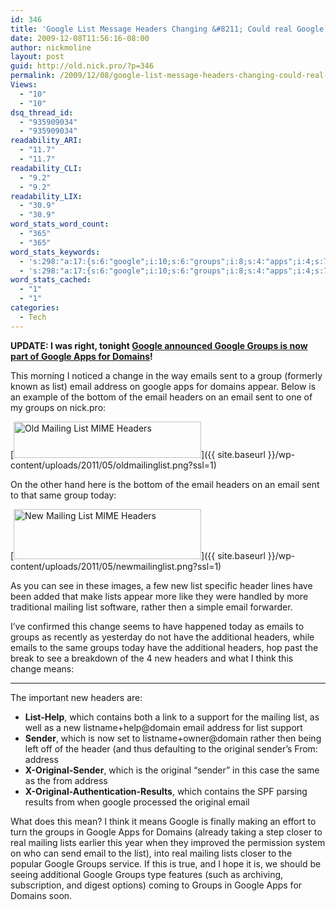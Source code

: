 ```yaml
---
id: 346
title: 'Google List Message Headers Changing &#8211; Could real Google Groups for Domains be on the way?'
date: 2009-12-08T11:56:16-08:00
author: nickmoline
layout: post
guid: http://old.nick.pro/?p=346
permalink: /2009/12/08/google-list-message-headers-changing-could-real-google-groups-for-domains-be-on-way/
Views:
  - "10"
  - "10"
dsq_thread_id:
  - "935909034"
  - "935909034"
readability_ARI:
  - "11.7"
  - "11.7"
readability_CLI:
  - "9.2"
  - "9.2"
readability_LIX:
  - "30.9"
  - "30.9"
word_stats_word_count:
  - "365"
  - "365"
word_stats_keywords:
  - 's:298:"a:17:{s:6:"google";i:10;s:6:"groups";i:8;s:4:"apps";i:4;s:7:"domains";i:4;s:6:"change";i:3;s:6:"emails";i:3;s:4:"sent";i:3;s:4:"list";i:7;s:5:"email";i:9;s:7:"address";i:4;s:7:"headers";i:6;s:4:"same";i:3;s:5:"lists";i:3;s:7:"mailing";i:4;s:10:"additional";i:3;s:6:"sender";i:3;s:8:"original";i:5;}";'
  - 's:298:"a:17:{s:6:"google";i:10;s:6:"groups";i:8;s:4:"apps";i:4;s:7:"domains";i:4;s:6:"change";i:3;s:6:"emails";i:3;s:4:"sent";i:3;s:4:"list";i:7;s:5:"email";i:9;s:7:"address";i:4;s:7:"headers";i:6;s:4:"same";i:3;s:5:"lists";i:3;s:7:"mailing";i:4;s:10:"additional";i:3;s:6:"sender";i:3;s:8:"original";i:5;}";'
word_stats_cached:
  - "1"
  - "1"
categories:
  - Tech
---
```

**UPDATE: I was right, tonight <a href="http://googleblog.blogspot.com/2009/12/join-this-group-google-groups-joins.html" target="_blank">Google announced Google Groups is now part of Google Apps for Domains</a>!**

This morning I noticed a change in the way emails sent to a group (formerly known as list) email address on google apps for domains appear. Below is an example of the bottom of the email headers on an email sent to one of my groups on nick.pro:

[<img class="aligncenter size-medium wp-image-347" title="Old Mailing List MIME Headers" alt="Old Mailing List MIME Headers" src="{{ site.baseurl }}/wp-content/uploads/2011/05/oldmailinglist-300x58.png" width="300" height="58" data-recalc-dims="1" />]({{ site.baseurl }}/wp-content/uploads/2011/05/oldmailinglist.png?ssl=1)

On the other hand here is the bottom of the email headers on an email sent to that same group today:

[<img class="aligncenter size-medium wp-image-348" title="New Mailing List MIME Headers" alt="New Mailing List MIME Headers" src="{{ site.baseurl }}/wp-content/uploads/2011/05/newmailinglist-300x80.png" width="300" height="80" data-recalc-dims="1" />]({{ site.baseurl }}/wp-content/uploads/2011/05/newmailinglist.png?ssl=1)

As you can see in these images, a few new list specific header lines have been added that make lists appear more like they were handled by more traditional mailing list software, rather then a simple email forwarder.

I&#8217;ve confirmed this change seems to have happened today as emails to groups as recently as yesterday do not have the additional headers, while emails to the same groups today have the additional headers, hop past the break to see a breakdown of the 4 new headers and what I think this change means:

* * *

The important new headers are:

  * **List-Help**, which contains both a link to a support for the mailing list, as well as a new listname+help@domain email address for list support
  * **Sender**, which is now set to listname+owner@domain rather then being left off of the header (and thus defaulting to the original sender&#8217;s From: address
  * **X-Original-Sender**, which is the original &#8220;sender&#8221; in this case the same as the from address
  * **X-Original-Authentication-Results**, which contains the SPF parsing results from when google processed the original email

What does this mean? I think it means Google is finally making an effort to turn the groups in Google Apps for Domains (already taking a step closer to real mailing lists earlier this year when they improved the permission system on who can send email to the list), into real mailing lists closer to the popular Google Groups service. If this is true, and I hope it is, we should be seeing additional Google Groups type features (such as archiving, subscription, and digest options) coming to Groups in Google Apps for Domains soon.